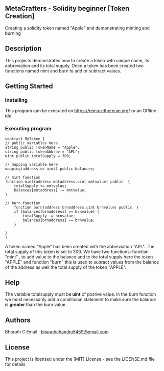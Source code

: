 ## MetaCrafters - Solidity beginner [Token Creation]

Creating a solidity token named "Apple" and demonstrating minting and burning

## Description

This projects demonstrates how to create a token with unique name, its abbreviation and its total supply. Once a token has been created two functions named mint and burn to add or subtract values.

## Getting Started

### Installing

This program can be executed on https://remix.ethereum.org/ or an Offline ide

### Executing program

    contract MyToken {
    // public variables here
    string public TokenName = "Apple";
    string public tokenAbbrev = "APL";
    uint public totalSupply = 300;

    // mapping variable here
    mapping(address => uint) public balances;

    // mint function
    function mint(address mntaddress,uint mntvalue) public  {
        totalSupply += mntvalue;
        balances[mntaddress] += mntvalue;
    }
    
    // burn function
        function burn(address brnaddress,uint brnvalue) public  {
        if (balances[brnaddress] >= brnvalue) {
            totalSupply -= brnvalue;
            balances[brnaddress] -= brnvalue;
        }
        
    }
    }

A token named "Apple" has been created with the abbreviation "APL". The total supply of this token is set to 300. We have two functions: function "mint" , to add value to the balance and to the total supply here the token "APPLE" and function "burn" this is used to subract values from the balance of the address as well the total supply of the token "APPLE". 
## Help

The variable totalsupply must be **uint** of postive value. 
In the burn function we must necessarily add a conditional statement to make sure the balance is **greater** than the burn value. 
## Authors

Bharath C
Email : bharathchandru5459@gmail.com



## License

This project is licensed under the [MIT] License - see the LICENSE.md file for details
